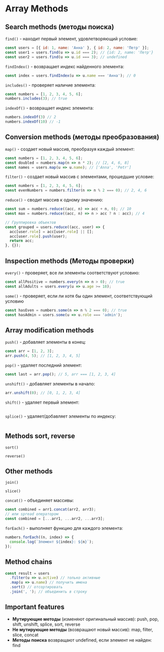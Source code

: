 # Array Methods #

## Search methods (методы поиска) ##

`find()` - находит первый элемент, удовлетворяющий условие:

````javascript
const users = [{ id: 1, name: 'Анна' }, { id: 2, name: 'Петр' }];
const user1 = users.find(u => u.id === 2); // {id: 2, name: 'Петр'}
const user2 = users.find(u => u.id === 3); // undefined
````

`findIndex()` - возвращает индекс найденного элемента:

````javascript
const index = users.findIndex(u => u.name === 'Анна'); // 0
````

`includes()` - проверяет наличие элемента:

````javascript
const numbers = [1, 2, 3, 4, 5, 6];
numbers.includes(3); // true
````

`indexOf()` - возвращает индекс элемента:

````javascript
numbers.indexOf(3) // 2
numbers.indexOf(10) // -1
````

## Conversion methods (методы преобразования) ##

`map()` - создает новый массив, преобразуя каждый элемент:

````javascript
const numbers = [1, 2, 3, 4, 5, 6];
const doubled = numbers.map(n => n * 2); // [2, 4, 6, 8]
const names = users.map(u => u.name); // ['Anna', 'Petr']
````

`filter()` - создает новый массив с элементами, прошедшие условие:

````javascript
const numbers = [1, 2, 3, 4, 5, 6];
const evenNumbers = numbers.filter(n => n % 2 === 0); // 2, 4, 6
````

`reduce()` - сводит массив к одному значению:

````javascript
const sum = numbers.reduce((acc, n) => acc + n, 0); // 10
const max = numbers.reduce((acc, n) => n > acc ? n : acc); // 4

// Группировка объектов
const grouped = users.reduce((acc, user) => {
  acc[user.role] = acc[user.role] || [];
  acc[user.role].push(user);
  return acc;
}, {});
````

## Inspection methods (Методы проверки) ##

`every()` - проверяет, все ли элементы соответствуют условию:

````javascript
const allPositive = numbers.every(n => n > 0); // true
const allAdults = users.every(u => u.age >= 18);
````

`some()` - проверяет, если ли хотя бы один элемент, соответствующий условию

````javascript
const hasEven = numbers.some(n => n % 2 === 0); // true
const hasAdmin = users.some(u => u.role === 'admin');
````

## Array modification methods ##

`push()` - добавляет элементы в конец:

````javascript
const arr = [1, 2, 3];
arr.push(4, 5); // [1, 2, 3, 4, 5]
````

`pop()` - удаляет последний элемент:

````javascript
const last = arr.pop(); // 5, arr === [1, 2, 3, 4]
````

`unshift()` - добавляет элементы в начало:

````javascript
arr.unshift(0); // [0, 1, 2, 3, 4]
````

`shift()` - удаляет первый элемент:

````javascript

````

`splice()` - удаляет/добавляет элементы по индексу:

````javascript

````

## Methods sort, reverse ##

`sort()`

`reverse()`

## Other methods ##

`join()`

`slice()`

`concat()` - объединяет массивы:

````javascript
const combined = arr1.concat(arr2, arr3);
// или spread оператором
const combined = [...arr1, ...arr2, ...arr3];
````

`forEach()` - выполняет функцию для каждого элемента:

````javascript
numbers.forEach((n, index) => {
  console.log(`Элемент ${index}: ${n}`);
});
````

## Method chains ##

````javascript
const result = users
  .filter(u => u.active) // только активные
  .map(u => u.name) // получить имена
  .sort() // отсортировать
  .join(', '); // объединить в строку
````

## Important features ##

* **Мутирующие методы** (изменяют оригинальный массив): push, pop, shift, unshift, splice, sort, reverse
* **Не мутирующие методы** (возвращают новый массив): map, filter, slice, concat
* **Методы поиска** возвращают undefined, если элемент не найден: find